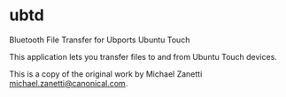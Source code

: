 # ubtd

Bluetooth File Transfer for Ubports Ubuntu Touch

This application lets you transfer files to and from Ubuntu Touch devices.

This is a copy of the original work by Michael Zanetti <michael.zanetti@canonical.com>.
